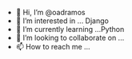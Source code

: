 - 👋 Hi, I’m @oadramos
- 👀 I’m interested in ... Django
- 🌱 I’m currently learning ...Python
- 💞️ I’m looking to collaborate on ...
- 📫 How to reach me ...

<!---
oadramos/oadramos is a ✨ special ✨ repository because its `README.md` (this file) appears on your GitHub profile.
You can click the Preview link to take a look at your changes.
--->
